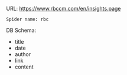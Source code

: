 URL: https://www.rbccm.com/en/insights.page

    Spider name: rbc

DB Schema:
- title
- date
- author
- link
- content


